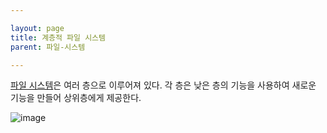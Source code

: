 ```yaml
---

layout: page
title: 계층적 파일 시스템
parent: 파일-시스템

---
```


[파일 시스템](파일-시스템.md)은 여러 층으로 이루어져 있다. 각 층은 낮은 층의 기능을 사용하여 새로운 기능을 만들어 상위층에게 제공한다.

![image](https://user-images.githubusercontent.com/116250393/211187819-cb995174-6c93-4fbe-8236-a116dd81c4d5.png)

